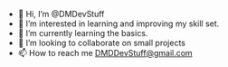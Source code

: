 - 👋 Hi, I’m @DMDevStuff
- 👀 I’m interested in learning and improving my skill set.
- 🌱 I’m currently learning the basics.
- 💞️ I’m looking to collaborate on small projects
- 📫 How to reach me DMDDevStuff@gmail.com

<!---
DMDevStuff/DMDevStuff is a ✨ special ✨ repository because its `README.md` (this file) appears on your GitHub profile.
You can click the Preview link to take a look at your changes.
--->
